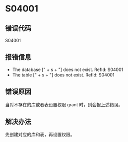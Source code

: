# S04001

## 错误代码

S04001

## 报错信息

* The database [" + s + "] does not exist. RefId: S04001
* The table [" + s + "] does not exist. RefId: S04001

## 错误原因

当对不存在的库或者表设置权限 grant 时，则会报上述错误。

## 解决办法

先创建对应的库和表，再设置权限。

